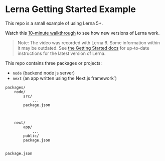 # Lerna Getting Started Example

This repo is a small example of using Lerna 5+.

Watch this [10-minute walkthrough](https://youtu.be/1oxFYphTS4Y) to see how new versions of Lerna work.

> Note: The video was recorded with Lerna 6. Some information within it may be outdated. See [the Getting Started docs](https://lerna.js.org/docs/getting-started#adding-lerna-to-an-existing-repo) for up-to-date instructions for the latest version of Lerna.

This repo contains three packages or projects:

- `node` (backend node js server)
- `next` (an app written using the Next.js framework`)

```
packages/
    node/
        src/
            ...
        package.json
        


    next/
        app/
            ...
        public/
        package.json
  

package.json
```
